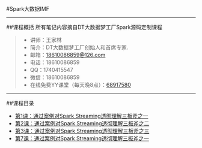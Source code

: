 #Spark大数据IMF

------

##课程概括 所有笔记内容摘自DT大数据梦工厂Spark源码定制课程
> *  讲师：王家林
> *  简介：DT大数据梦工厂创始人和首席专家.
> *  邮箱：18610086859@126.com
> *  电话：18610086859
> *  QQ：1740415547
> *  微信：18610086859
> * 在线免费YY课堂（每天晚8点）：[68917580](http://www.yy.com/68917580)

------

##课程目录
* [第1课：通过案例对Spark Streaming透彻理解三板斧之一](0001/index.md)
* [第2课：通过案例对Spark Streaming透彻理解三板斧之二](0002/index.md)
* [第3课：通过案例对Spark Streaming透彻理解三板斧之三](0002/index.md)
* [第7课：通过案例对Spark Streaming透彻理解三板斧之一](0002/index.md)


